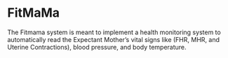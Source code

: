 # FitMaMa
The Fitmama system is meant to implement a health monitoring system to  automatically read the Expectant Mother’s vital signs like (FHR, MHR, and Uterine Contractions), blood pressure, and body temperature.

